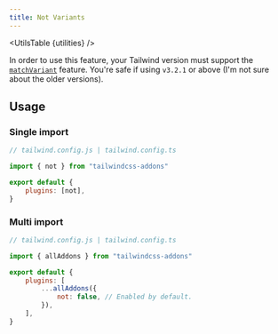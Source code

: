 ```yaml
---
title: Not Variants
---
```


<script>
	import UtilsTable from '$lib/UtilsTable.svelte'
	const utilities = {
		'.not-first': {
			'&:not(:first-child)': '',
		},
		'.not-last': {
			'&:not(:last-child)': '',
		},
		'.not-first-of-type': {
			'&:not(:first-of-type)': '',
		},
		'.not-last-of-type': {
			'&:not(:last-of-type)': '',
		},
		'.not-[<value>]': {
			'&:not(<value>)': '',
		},
	}
</script>

<UtilsTable {utilities} />

In order to use this feature, your Tailwind version must support the [`matchVariant`](https://tailwindcss.com/docs/plugins#dynamic-variants) feature. You're safe if using `v3.2.1` or above (I'm not sure about the older versions).

## Usage

### Single import

```js
// tailwind.config.js | tailwind.config.ts

import { not } from "tailwindcss-addons"

export default {
    plugins: [not],
}
```

### Multi import

```js
// tailwind.config.js | tailwind.config.ts

import { allAddons } from "tailwindcss-addons"

export default {
    plugins: [
        ...allAddons({
            not: false, // Enabled by default.
        }),
    ],
}
```
